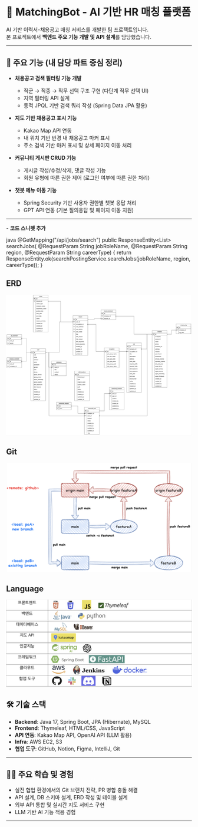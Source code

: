 # 🧩 MatchingBot - AI 기반 HR 매칭 플랫폼

AI 기반 이력서-채용공고 매칭 서비스를 개발한 팀 프로젝트입니다.  
본 프로젝트에서 **백엔드 주요 기능 개발 및 API 설계**를 담당했습니다.

---

## 📌 주요 기능 (내 담당 파트 중심 정리)

- **채용공고 검색 필터링 기능 개발**
    - 직군 → 직종 → 직무 선택 구조 구현 (다단계 직무 선택 UI)
    - 지역 필터링 API 설계
    - 동적 JPQL 기반 검색 쿼리 작성 (Spring Data JPA 활용)

- **지도 기반 채용공고 표시 기능**
    - Kakao Map API 연동
    - 내 위치 기반 반경 내 채용공고 마커 표시
    - 주소 검색 기반 마커 표시 및 상세 페이지 이동 처리

- **커뮤니티 게시판 CRUD 기능**
    - 게시글 작성/수정/삭제, 댓글 작성 기능
    - 회원 유형에 따른 권한 제어 (로그인 여부에 따른 권한 처리)

- **챗봇 메뉴 이동 기능**
    - Spring Security 기반 사용자 권한별 챗봇 응답 처리
    - GPT API 연동 (기본 질의응답 및 페이지 이동 지원)

---

️- **코드 스니펫 추가**  

java
@GetMapping("/api/jobs/search")
public ResponseEntity<List<SearchPostingDto>> searchJobs(
@RequestParam String jobRoleName,
@RequestParam String region,
@RequestParam String careerType) {
return ResponseEntity.ok(searchPostingService.searchJobs(jobRoleName, region, careerType));
}

## ERD
![ERD](images/ERD.png)

## Git
![Git](images/Git.png)

## Language
![Language](images/Language.png)

## 🛠 기술 스택

- **Backend**: Java 17, Spring Boot, JPA (Hibernate), MySQL
- **Frontend**: Thymeleaf, HTML/CSS, JavaScript
- **API 연동**: Kakao Map API, OpenAI API (LLM 활용)
- **Infra**: AWS EC2, S3
- **협업 도구**: GitHub, Notion, Figma, IntelliJ, Git

---

## 🧑‍💻 주요 학습 및 경험

- 실전 협업 환경에서의 Git 브랜치 전략, PR 병합 충돌 해결
- API 설계, DB 스키마 설계, ERD 작성 및 테이블 설계
- 외부 API 통합 및 실시간 지도 서비스 구현
- LLM 기반 AI 기능 적용 경험

---


